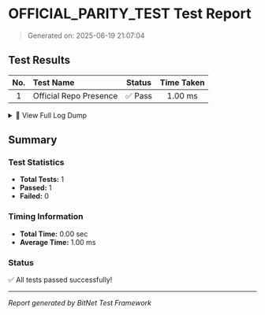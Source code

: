 # OFFICIAL_PARITY_TEST Test Report

> Generated on: 2025-06-19 21:07:04

## Test Results

| No. | Test Name | Status | Time Taken |
|:---:|:----------|:------:|:----------:|
|  1 | Official Repo Presence                             | ✅ Pass |    1.00 ms |

<details>
<summary>📝 View Full Log Dump</summary>

```
[2025-06-19, 21:07:04.656] -> Running test_official_repo_presence...
[2025-06-19, 21:07:04.657] -> Official BitNet repo already present at ../../References/official.
[2025-06-19, 21:07:04.657] -> Official BitNet repo is present and ready for use.
[2025-06-19, 21:07:04.658] -> GPU kernels path: ../../References/official/gpu (exists)
[2025-06-19, 21:07:04.658] -> Preset kernels path: ../../References/official/preset_kernels (exists)
```

</details>


## Summary

### Test Statistics

- **Total Tests:** 1
- **Passed:** 1
- **Failed:** 0

### Timing Information

- **Total Time:** 0.00 sec
- **Average Time:** 1.00 ms

### Status

✅ All tests passed successfully!

---

_Report generated by BitNet Test Framework_
